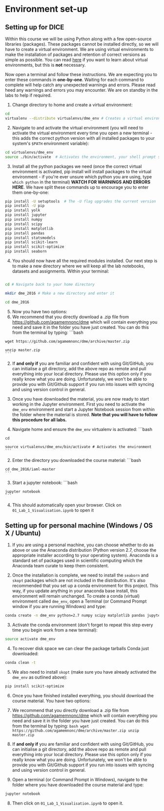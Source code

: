 # Environment set-up


## Setting up for DICE

Within this course we will be using Python along with a few open-source libraries (packages). These packages cannot be installed directly, so we will have to create a virtual environment. We are using virtual environments to make the installation of packages and retention of correct versions as simple as possible. You can read [here](https://virtualenv.pypa.io/en/stable/) if you want to learn about virtual environments, but this is **not** necessary.

Now open a terminal and follow these instructions. We are expecting you to enter these commands in **one-by-one**. Waiting for each command to complete will help catch any unexpected warnings and errors. Please read heed any warnings and errors you may encounter. We are on standby in the labs to help if required.

1. Change directory to home and create a virtual environment:
  ```bash
  cd
  virtualenv --distribute virtualenvs/dme_env # Creates a virtual environment
  ```

2. Navigate to and activate the virtual environment (you will need to activate the virtual environment every time you open a new terminal - this adds the correct python version with all installed packages to your system's `$PATH` environment variable):
  ```bash
  cd virtualenvs/dme_env
  source ./bin/activate  # Activates the environment, your shell prompt should now change to reflect you are in the `dme_env` environment
  ```

3. Install all the python packages we need (once the correct virtual environment is activated, pip install will install packages to the virtual environment - if you're ever unsure which python you are using, type `which python` in the terminal) **WATCH FOR WARNINGS AND ERRORS HERE**. We have split these commands up to encourage you to enter them one-by-one:
  ```bash
  pip install -U setuptools  # The -U flag upgrades the current version
  pip install -U pip
  pip install yolk
  pip install jupyter
  pip install numpy
  pip install scipy
  pip install matplotlib
  pip install pandas
  pip install statsmodels
  pip install scikit-learn
  pip install scikit-optimize
  pip install seaborn
  ```
4. You should now have all the required modules installed. Our next step is to make a new directory where we will keep all the lab notebooks, datasets and assignments. Within your terminal:
  ```bash
  
  cd # Navigate back to your home directory
  
  mkdir dme_2016 # Make a new directory and enter it
  
  cd dme_2016
  ```
5. Now you have two options:
  1. We recommend that you directly download a .zip file from https://github.com/agamemnonc/dme which will contain everything you need and save it in the folder you have just created. You can do this from the terminal by typing:
    ```bash
    
    wget https://github.com/agamemnonc/dme/archive/master.zip
    
    unzip master.zip
    ```
  2. If **and only if** you are familiar and confident with using Git/GitHub, you can initialise a git directory, add the above repo as remote and pull everything into your local directory. Please use this option only if you really know what you are doing. Unfortunately, we won't be able to provide you with Git/Github support if you run into issues with syncing and using version control in general.

6. Once you have downloaded the material, you are now ready to start working in the Jupyter environment. First you need to activate the `dme_env` environment and start a Jupyter Notebook session from within the folder where the material is stored. **Note that you will have to follow this procedure for all labs.**
  1. Navigate home and ensure the `dme_env` virtualenv is activated:
    ```bash
    
    cd
    
    source virtualenvs/dme_env/bin/activate # Activates the environment
    ```
  2. Enter the directory you downloaded the course material:
    ```bash
    
    cd dme_2016/iaml-master
    ```
  3. Start a jupyter notebook:
    ```bash
    
    jupyter notebook
    ```
  4. This should automatically open your browser. Click on `01_Lab_1_Visualisation.ipynb` to open it

## Setting up for personal machine (Windows / OS X / Ubuntu)

1. If you are using a personal machine, you can choose whether to do as above or use the Anaconda distribution (Python version 2.7, choose the appropriate installer according to your operating system). Anaconda is a standard set of packages used in scientific computing which the Anaconda team curate to keep them consistent.

2. Once the installation is complete, we need to install the `seaborn` and `skopt` packages which are not included in the distribution. It's also recommended that you set up a conda environment for this project. This way, if you update anything in your anaconda base install, this environment will remain unchanged. To create a conda (virtual) environment called `dme_env`, open a Terminal (or Command Prompt window if you are running Windows) and type:

  ```bash
  conda create -n dme_env python=2.7 numpy scipy matplotlib pandas jupyter scikit-learn=0.18.1 seaborn=0.7.0
  ```

3. Activate the conda environment (don't forget to repeat this step every time you begin work from a new terminal):

  ```bash
  source activate dme_env
  ```
4. To recover disk space we can clear the package tarballs Conda just downloaded:

  ```bash
  conda clean -t
  ```

5. We also need to install `skopt` (make sure you have already activated the `dme_env` as outlined above):

  ```bash
  pip install scikit-optimize
  ```

6. Once you have finished installed everything, you should download the course material. You have two options:
  1. We recommend that you directly download a .zip file from https://github.com/agamemnonc/dme which will contain everything you need and save it in the folder you have just created. You can do this from the terminal by typing:
    ```bash
    wget https://github.com/agamemnonc/dme/archive/master.zip
    unzip master.zip
    ```
  2. If **and only if** you are familiar and confident with using Git/GitHub, you can initialise a git directory, add the above repo as remote and pull everything into your local directory. Please use this option only if you really know what you are doing. Unfortunately, we won't be able to provide you with Git/Github support if you run into issues with syncing and using version control in general.

7. Open a terminal (or Command Prompt in Windows), navigate to the folder where you have downloaded the course material and type:

  ```bash
  jupyter notebook
  ```

8. Then click on `01_Lab_1_Visualisation.ipynb` to open it.
